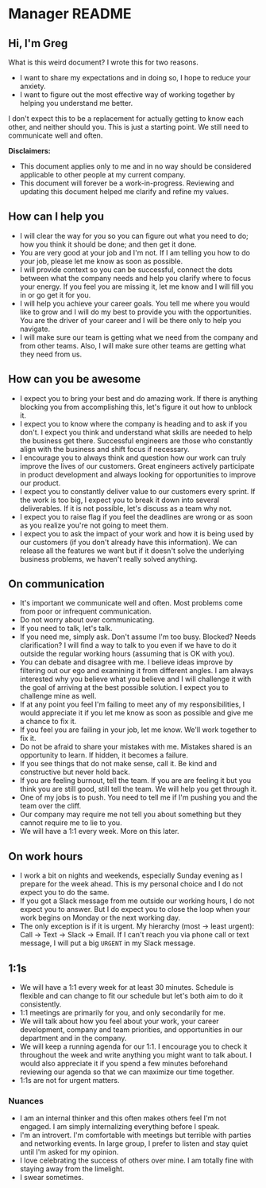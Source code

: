 # Manager README

## Hi, I'm Greg

What is this weird document? I wrote this for two reasons.

- I want to share my expectations and in doing so, I hope to reduce your anxiety.
- I want to figure out the most effective way of working together by helping you understand me better.

I don't expect this to be a replacement for actually getting to know each other, and neither should you. This is just a starting point. We still need to communicate well and often.

**Disclaimers:**

- This document applies only to me and in no way should be considered applicable to other people at my current company.
- This document will forever be a work-in-progress. Reviewing and updating this document helped me clarify and refine my values.

## How can I help you

- I will clear the way for you so you can figure out what you need to do; how you think it should be done; and then get it done.
- You are very good at your job and I'm not. If I am telling you how to do your job, please let me know as soon as possible.
- I will provide context so you can be successful, connect the dots between what the company needs and help you clarify where to focus your energy.  If you feel you are missing it, let me know and I will fill you in or go get it for you.
- I will help you achieve your career goals. You tell me where you would like to grow and I will do my best to provide you with the opportunities.  You are the driver of your career and I will be there only to help you navigate.
- I will make sure our team is getting what we need from the company and from other teams. Also, I will make sure other teams are getting what they need from us.

## How can you  be awesome

- I expect you to bring your best and do amazing work. If there is anything blocking you from accomplishing this, let's figure it out how to unblock it.
- I expect you to know where the company is heading and to ask if you don't. I expect you think and understand what skills are needed to help the business get there. Successful engineers are those who constantly align with the business and shift focus if necessary.
- I encourage you to always think and question how our work can truly improve the lives of our customers. Great engineers actively participate in product development and always looking for opportunities to improve our product.
- I expect you to constantly deliver value to our customers every sprint. If the work is too big, I expect you to break it down into several deliverables. If it is not possible, let's discuss as a team why not.
- I expect you to raise flag if you feel the deadlines are wrong or as soon as you realize you're not going to meet them.
- I expect you to ask the impact of your work and how it is being used by our customers (if you don't already have this information). We can release all the features we want but if it doesn't solve the underlying business problems, we haven't really solved anything.

## On communication

- It's important we communicate well and often. Most problems come from poor or infrequent communication.
- Do not worry about over communicating.
- If you need to talk, let's talk.
- If you need me, simply ask. Don't assume I'm too busy. Blocked? Needs clarification?  I will find a way to talk to you even if we have to do it outside the regular working hours (assuming that is OK with you).
- You can debate and disagree with me.  I believe ideas improve by filtering out our ego and examining it from different angles. I am always interested why you believe what you believe and I will challenge it with the goal of arriving at the best possible solution. I expect you to challenge mine as well.
- If at any point you feel I'm failing to meet any of my responsibilities, I would appreciate it if you let me know as soon as possible and give me a chance to fix it.
- If you feel you are failing in your job, let me know. We'll work together to fix it.
- Do not be afraid to share your mistakes with me. Mistakes shared is an opportunity to learn. If hidden, it becomes a failure.
- If you see things that do not make sense, call it. Be kind and constructive but never hold back.
- If you are feeling burnout, tell the team. If you are are feeling it but you think you are still good, still tell the team. We will help you get through it.
- One of my jobs is to push. You need to tell me if I'm pushing you and the team over the cliff.
- Our company may require me not tell you about something but they cannot require me to lie to you.
- We will have a 1:1 every week. More on this later.

## On work hours

- I work a bit on nights and weekends, especially Sunday evening as I prepare for the week ahead.  This is my personal choice and I do not expect you to do the same.
- If you got a Slack message from me outside our working hours, I do not expect you to answer.  But I do expect you to close the loop when your work begins on Monday or the next working day.
- The only exception is if it is urgent. My hierarchy (most → least urgent): Call → Text → Slack → Email. If I can't reach you via phone call or text message, I will put a big `URGENT` in my Slack message.

## 1:1s

- We will have a 1:1 every week for at least 30 minutes. Schedule is flexible and can change to fit our schedule but let's both aim to do it consistently.
- 1:1 meetings are primarily for you, and only secondarily for me.
- We will talk about how you feel about your work, your career development, company and team priorities, and opportunities in our department and in the company.
- We will keep a running agenda for our 1:1. I encourage you to check it throughout the week and write anything you might want to talk about. I would also appreciate it if you spend a few minutes beforehand reviewing our agenda so that we can maximize our time together.
- 1:1s are not for urgent matters.

### Nuances

- I am an internal thinker and this often makes others feel I'm not engaged. I am simply internalizing everything before I speak.
- I'm an introvert. I'm comfortable with meetings but terrible with parties and networking events. In large group, I prefer to listen and stay quiet until I'm asked for my opinion.
- I love celebrating the success of others over mine. I am totally fine with staying away from the limelight.
- I swear sometimes.